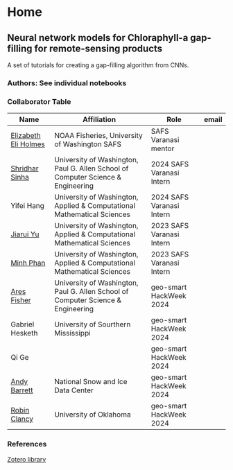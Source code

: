 # Home

## Neural network models for Chloraphyll-a gap-filling for remote-sensing products

A set of tutorials for creating a gap-filling algorithm from CNNs.

### Authors: See individual notebooks

### Collaborator Table

| Name | Affiliation | Role | email |
| ------------- | ------------- | ------------- | ------------- |
| [Elizabeth Eli Holmes](https://www.linkedin.com/in/elizabeth-eli-holmes-354b76/) | NOAA Fisheries, University of Washington SAFS| SAFS Varanasi mentor | [<i class="fa-solid fa-envelope"></i>](mailto:eli.holmes@noaa.gov) [<i class="fa-brands fa-orcid"></i>](https://orcid.org/0000-0001-9128-8393) [<i class="fa-solid fa-globe"></i>](https://eeholmes.github.io/) [<i class="fa-brands fa-github"></i>](https://github.com/eeholmes) |
[Shridhar Sinha](https://www.linkedin.com/in/shridhar-sinha-5b7125184/)  | University of Washington, Paul G. Allen School of Computer Science & Engineering | 2024 SAFS Varanasi Intern | [<i class="fa-solid fa-envelope"></i>](mailto:ssinha19@uw.edu)  [<i class="fa-brands fa-github"></i>](https://github.com/ShridharS19) |
| Yifei Hang  | University of Washington, Applied & Computational Mathematical Sciences | 2024 SAFS Varanasi Intern | [<i class="fa-solid fa-envelope"></i>](mailto:yhang2@uw.edu)   [<i class="fa-brands fa-github"></i>](https://github.com/yifeihang) |
| [Jiarui Yu](https://www.linkedin.com/in/jiarui-yu-0b0ab522b/) | University of Washington, Applied & Computational Mathematical Sciences | 2023 SAFS Varanasi Intern | [<i class="fa-brands fa-github"></i>](https://github.com/NaNa7Miiii)  |
| [Minh Phan](https://www.linkedin.com/in/minhphan03/)  | University of Washington, Applied & Computational Mathematical Sciences | 2023 SAFS Varanasi Intern | [<i class="fa-brands fa-github"></i>](https://github.com/minhphan03) |
| [Ares Fisher](https://www.linkedin.com/in/aris-fiser/)| University of Washington, Paul G. Allen School of Computer Science & Engineering | geo-smart HackWeek 2024 | [<i class="fa-brands fa-github"></i>](https://github.com/FishAres) |
| Gabriel Hesketh | University of Sourthern Mississippi | geo-smart HackWeek 2024 | [<i class="fa-brands fa-github"></i>](https://github.com/GheskethUSM) |
| Qi Ge | | geo-smart HackWeek 2024 | |
| [Andy Barrett](https://nsidc.org/about/about-nsidc/what-we-do/our-people/andrew_barrett) | National Snow and Ice Data Center | geo-smart HackWeek 2024 | [<i class="fa-brands fa-orcid"></i>](https://orcid.org/0000-0003-4394-5445) [<i class="fa-brands fa-github"></i>](https://github.com/andypbarrett) |
| [Robin Clancy](https://www.linkedin.com/in/robin-clancy/) | University of Oklahoma | geo-smart HackWeek 2024 | [<i class="fa-brands fa-github"></i>](https://github.com/robin-clancy) |

### References

[Zotero library](https://www.zotero.org/groups/5595561/safs-interns-/library)

